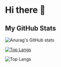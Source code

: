 # Hi there 👋

<!--
**1arslan/1arslan** is a ✨ _special_ ✨ repository because its `README.md` (this file) appears on your GitHub profile.

Here are some ideas to get you started:

- 🔭 I’m currently working on ...
- 🌱 I’m currently learning ...
- 👯 I’m looking to collaborate on ...
- 🤔 I’m looking for help with ...
- 💬 Ask me about ...
- 📫 How to reach me: ...
- 😄 Pronouns: ...
- ⚡ Fun fact: ...
-->


## My GitHub Stats
![Anurag's GitHub stats](https://github-readme-stats.vercel.app/api?username=1arslan&show_icons=true&theme=radical)



[![Top Langs](https://github-readme-stats.vercel.app/api/top-langs/?username=1arslan)](https://github.com/anuraghazra/github-readme-stats)

![Top Langs](https://github-readme-stats.vercel.app/api/top-langs/?username=1arslan&langs_count=8)
